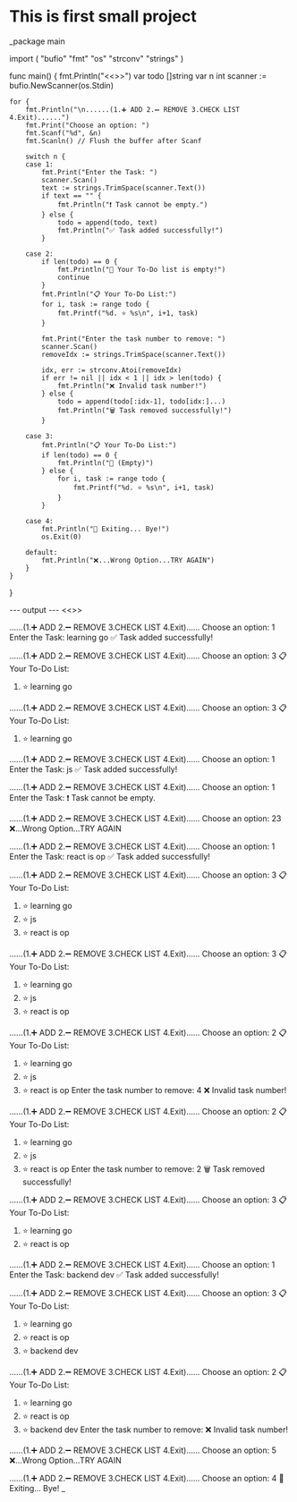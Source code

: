 <h1>This is first small project</h1>
_package main

import (
	"bufio"
	"fmt"
	"os"
	"strconv"
	"strings"
)

func main() {
	fmt.Println("<<<TODO LIST>>>")
	var todo []string
	var n int
	scanner := bufio.NewScanner(os.Stdin)

	for {
		fmt.Println("\n......(1.➕ ADD 2.➖ REMOVE 3.CHECK LIST 4.Exit)......")
		fmt.Print("Choose an option: ")
		fmt.Scanf("%d", &n)
		fmt.Scanln() // Flush the buffer after Scanf

		switch n {
		case 1:
			fmt.Print("Enter the Task: ")
			scanner.Scan()
			text := strings.TrimSpace(scanner.Text())
			if text == "" {
				fmt.Println("❗ Task cannot be empty.")
			} else {
				todo = append(todo, text)
				fmt.Println("✅ Task added successfully!")
			}

		case 2:
			if len(todo) == 0 {
				fmt.Println("🫙 Your To-Do list is empty!")
				continue
			}
			fmt.Println("📋 Your To-Do List:")
			for i, task := range todo {
				fmt.Printf("%d. ⭐ %s\n", i+1, task)
			}

			fmt.Print("Enter the task number to remove: ")
			scanner.Scan()
			removeIdx := strings.TrimSpace(scanner.Text())

			idx, err := strconv.Atoi(removeIdx)
			if err != nil || idx < 1 || idx > len(todo) {
				fmt.Println("❌ Invalid task number!")
			} else {
				todo = append(todo[:idx-1], todo[idx:]...)
				fmt.Println("🗑️ Task removed successfully!")
			}

		case 3:
			fmt.Println("📋 Your To-Do List:")
			if len(todo) == 0 {
				fmt.Println("🫙 (Empty)")
			} else {
				for i, task := range todo {
					fmt.Printf("%d. ⭐ %s\n", i+1, task)
				}
			}

		case 4:
			fmt.Println("👋 Exiting... Bye!")
			os.Exit(0)

		default:
			fmt.Println("❌...Wrong Option...TRY AGAIN")
		}
	}
}


--- output ---
<<<TODO LIST>>>

......(1.➕ ADD 2.➖ REMOVE 3.CHECK LIST 4.Exit)......
Choose an option: 1
Enter the Task: learning go
✅ Task added successfully!

......(1.➕ ADD 2.➖ REMOVE 3.CHECK LIST 4.Exit)......
Choose an option: 3
📋 Your To-Do List:
1. ⭐ learning go

......(1.➕ ADD 2.➖ REMOVE 3.CHECK LIST 4.Exit)......
Choose an option: 3
📋 Your To-Do List:
1. ⭐ learning go

......(1.➕ ADD 2.➖ REMOVE 3.CHECK LIST 4.Exit)......
Choose an option: 1
Enter the Task: js
✅ Task added successfully!

......(1.➕ ADD 2.➖ REMOVE 3.CHECK LIST 4.Exit)......
Choose an option: 1
Enter the Task: 
❗ Task cannot be empty.

......(1.➕ ADD 2.➖ REMOVE 3.CHECK LIST 4.Exit)......
Choose an option: 23
❌...Wrong Option...TRY AGAIN

......(1.➕ ADD 2.➖ REMOVE 3.CHECK LIST 4.Exit)......
Choose an option: 1
Enter the Task: react is op
✅ Task added successfully!

......(1.➕ ADD 2.➖ REMOVE 3.CHECK LIST 4.Exit)......
Choose an option: 3
📋 Your To-Do List:
1. ⭐ learning go
2. ⭐ js
3. ⭐ react is op

......(1.➕ ADD 2.➖ REMOVE 3.CHECK LIST 4.Exit)......
Choose an option: 3
📋 Your To-Do List:
1. ⭐ learning go
2. ⭐ js
3. ⭐ react is op

......(1.➕ ADD 2.➖ REMOVE 3.CHECK LIST 4.Exit)......
Choose an option: 2
📋 Your To-Do List:
1. ⭐ learning go
2. ⭐ js
3. ⭐ react is op
Enter the task number to remove: 4
❌ Invalid task number!

......(1.➕ ADD 2.➖ REMOVE 3.CHECK LIST 4.Exit)......
Choose an option: 2
📋 Your To-Do List:
1. ⭐ learning go
2. ⭐ js
3. ⭐ react is op
Enter the task number to remove: 2
🗑️ Task removed successfully!

......(1.➕ ADD 2.➖ REMOVE 3.CHECK LIST 4.Exit)......
Choose an option: 3
📋 Your To-Do List:
1. ⭐ learning go
2. ⭐ react is op

......(1.➕ ADD 2.➖ REMOVE 3.CHECK LIST 4.Exit)......
Choose an option: 1
Enter the Task: backend dev
✅ Task added successfully!

......(1.➕ ADD 2.➖ REMOVE 3.CHECK LIST 4.Exit)......
Choose an option: 3
📋 Your To-Do List:
1. ⭐ learning go
2. ⭐ react is op
3. ⭐ backend dev

......(1.➕ ADD 2.➖ REMOVE 3.CHECK LIST 4.Exit)......
Choose an option: 2
📋 Your To-Do List:
1. ⭐ learning go
2. ⭐ react is op
3. ⭐ backend dev
Enter the task number to remove:
❌ Invalid task number!

......(1.➕ ADD 2.➖ REMOVE 3.CHECK LIST 4.Exit)......
Choose an option: 5
❌...Wrong Option...TRY AGAIN

......(1.➕ ADD 2.➖ REMOVE 3.CHECK LIST 4.Exit)......
Choose an option: 4
👋 Exiting... Bye!
_

